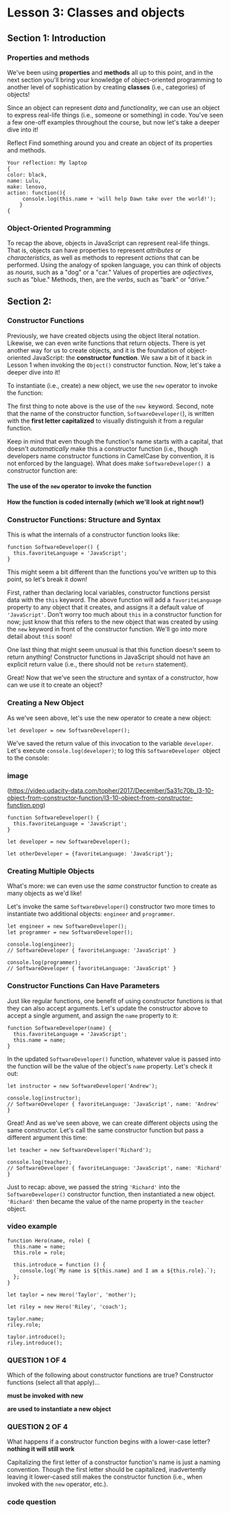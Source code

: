 # Lesson 3: Classes and objects

## Section 1: Introduction
### Properties and methods
We've been using **properties** and **methods** all up to this point, and in the next section you'll bring your knowledge of object-oriented programming to another level of sophistication by creating **classes** (i.e., categories) of objects!

Since an object can represent *data* and *functionality*, we can use an object to express real-life things (i.e., someone or something) in code. You've seen a few one-off examples throughout the course, but now let's take a deeper dive into it!

Reflect
Find something around you and create an object of its properties and methods.
```
Your reflection: My laptop
{
color: black,
name: Lulu,
make: lenovo,
action: function(){
     console.log(this.name + 'will help Dawn take over the world!');
    }
{
```
### Object-Oriented Programming
To recap the above, objects in JavaScript can represent real-life things. That is, objects can have properties to represent *attributes* or *characteristics*, as well as methods to represent *actions* that can be performed. Using the analogy of spoken language, you can think of objects as *nouns*, such as a "dog" or a "car." Values of properties are *adjectives*, such as "blue." Methods, then, are the *verbs*, such as "bark" or "drive."

## Section 2:
### Constructor Functions

Previously, we have created objects using the object literal notation. Likewise, we can even write functions that return objects. There is yet another way for us to create objects, and it is the foundation of object-oriented JavaScript: the **constructor function**. We saw a bit of it back in Lesson 1 when invoking the `Object()` constructor function. Now, let's take a deeper dive into it!

To instantiate (i.e., create) a new object, we use the `new` operator to invoke the function:

The first thing to note above is the use of the `new `keyword. Second, note that the name of the constructor function, `SoftwareDeveloper(`), is written with the **first letter capitalized** to visually distinguish it from a regular function.

Keep in mind that even though the function's name starts with a capital, that doesn't *automatically* make this a constructor function (i.e., though developers name constructor functions in CamelCase by convention, it is not enforced by the language). What does make `SoftwareDeveloper() `a constructor function are:

#### The use of the `new` operator to invoke the function
#### How the function is coded internally (which we'll look at right now!)

### Constructor Functions: Structure and Syntax
This is what the internals of a constructor function looks like:
```
function SoftwareDeveloper() {
  this.favoriteLanguage = 'JavaScript';
}
```
This might seem a bit different than the functions you've written up to this point, so let's break it down!

First, rather than declaring local variables, constructor functions persist data with the `this` keyword. The above function will add a `favoriteLanguage` property to any object that it creates, and assigns it a default value of `'JavaScript'`. Don't worry too much about `this` in a constructor function for now; just know that this refers to the new object that was created by using the `new` keyword in front of the constructor function. We'll go into more detail about `this` soon!

One last thing that might seem unusual is that this function doesn't seem to return anything! Constructor functions in JavaScript should not have an explicit return value (i.e., there should not be `return` statement).

Great! Now that we've seen the structure and syntax of a constructor, how can we use it to create an object?

### Creating a New Object
As we've seen above, let's use the new operator to create a new object:

`let developer = new SoftwareDeveloper();`

We've saved the return value of this invocation to the variable `developer`. Let's execute `console.log(developer)`; to log this `SoftwareDeveloper `object to the console:

### image
(https://video.udacity-data.com/topher/2017/December/5a31c70b_l3-10-object-from-constructor-function/l3-10-object-from-constructor-function.png)
```
function SoftwareDeveloper() {
  this.favoriteLanguage = 'JavaScript';
}

let developer = new SoftwareDeveloper();

let otherDeveloper = {favoriteLanguage: 'JavaScript'};
```
### Creating Multiple Objects
What's more: we can even use the *same* constructor function to create as many objects as we'd like!

Let's invoke the same  `SoftwareDeveloper(`) constructor two more times to instantiate two additional objects: `engineer` and `programmer`.
```
let engineer = new SoftwareDeveloper();
let programmer = new SoftwareDeveloper();

console.log(engineer);
// SoftwareDeveloper { favoriteLanguage: 'JavaScript' }

console.log(programmer);
// SoftwareDeveloper { favoriteLanguage: 'JavaScript' }
```
### Constructor Functions Can Have Parameters
Just like regular functions, one benefit of using constructor functions is that they can also accept arguments. Let's update the constructor above to accept a single argument, and assign the `name` property to it:
```
function SoftwareDeveloper(name) {
  this.favoriteLanguage = 'JavaScript';
  this.name = name;
}
```
In the updated `SoftwareDeveloper()` function, whatever value is passed into the function will be the value of the object's `name` property. Let's check it out:
```
let instructor = new SoftwareDeveloper('Andrew');

console.log(instructor);
// SoftwareDeveloper { favoriteLanguage: 'JavaScript', name: 'Andrew' }
```
Great! And as we've seen above, we can create different objects using the same constructor. Let's call the same constructor function but pass a different argument this time:
```
let teacher = new SoftwareDeveloper('Richard');

console.log(teacher);
// SoftwareDeveloper { favoriteLanguage: 'JavaScript', name: 'Richard' }
```
Just to recap: above, we passed the string `'Richard'` into the `SoftwareDeveloper()` constructor function, then instantiated a new object. `'Richard'` then became the value of the name property in the `teacher` object.

### video example
```
function Hero(name, role) {
  this.name = name;
  this.role = role;

  this.introduce = function () {
    console.log(`My name is ${this.name} and I am a ${this.role}.`);
  };
}

let taylor = new Hero('Taylor', 'mother');

let riley = new Hero('Riley', 'coach');

taylor.name;
riley.role;

taylor.introduce();
riley.introduce();
```
### QUESTION 1 OF 4
Which of the following about constructor functions are true? Constructor functions (select all that apply)...

**must be invoked with new**

**are used to instantiate a new object**
### QUESTION 2 OF 4
What happens if a constructor function begins with a lower-case letter?
**nothing it will still work**

Capitalizing the first letter of a constructor function's name is just a naming convention. Though the first letter should be capitalized, inadvertently leaving it lower-cased still makes the constructor function (i.e., when invoked with the `new` operator, etc.).

### code question











